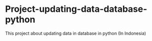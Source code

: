 # Project-updating-data-database-python
This project about updating data in database in python (In Indonesia)
